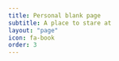 ```yaml
---
title: Personal blank page
subtitle: A place to stare at
layout: "page"
icon: fa-book
order: 3
---
```

